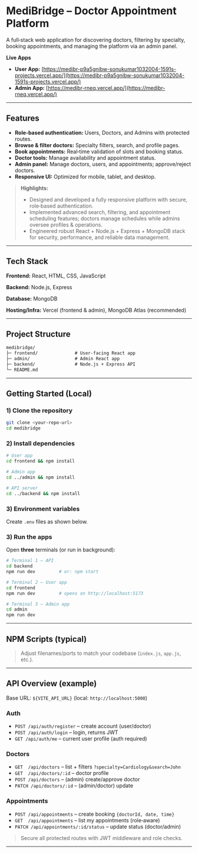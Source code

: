 # MediBridge – Doctor Appointment Platform

A full‑stack web application for discovering doctors, filtering by specialty, booking appointments, and managing the platform via an admin panel.

**Live Apps**

* **User App:** [https://medibr-p9a5gnibw-sonukumar1032004-1591s-projects.vercel.app/](https://medibr-p9a5gnibw-sonukumar1032004-1591s-projects.vercel.app/)
* **Admin App:** [https://medibr-rneq.vercel.app/](https://medibr-rneq.vercel.app/)

---

## Features

* **Role‑based authentication:** Users, Doctors, and Admins with protected routes.
* **Browse & filter doctors:** Specialty filters, search, and profile pages.
* **Book appointments:** Real‑time validation of slots and booking status.
* **Doctor tools:** Manage availability and appointment status.
* **Admin panel:** Manage doctors, users, and appointments; approve/reject doctors.
* **Responsive UI:** Optimized for mobile, tablet, and desktop.

> **Highlights:**
>
> * Designed and developed a fully responsive platform with secure, role‑based authentication.
> * Implemented advanced search, filtering, and appointment scheduling features; doctors manage schedules while admins oversee profiles & operations.
> * Engineered robust React + Node.js + Express + MongoDB stack for security, performance, and reliable data management.

---

## Tech Stack

**Frontend:** React, HTML, CSS, JavaScript

**Backend:** Node.js, Express

**Database:** MongoDB

**Hosting/Infra:** Vercel (frontend & admin), MongoDB Atlas (recommended)

---

## Project Structure

```txt
medibridge/
├─ frontend/              # User-facing React app
├─ admin/                 # Admin React app
├─ backend/               # Node.js + Express API
└─ README.md
```

---

## Getting Started (Local)

### 1) Clone the repository

```bash
git clone <your-repo-url>
cd medibridge
```

### 2) Install dependencies

```bash
# User app
cd frontend && npm install

# Admin app
cd ../admin && npm install

# API server
cd ../backend && npm install
```

### 3) Environment variables

Create `.env` files as shown below.



### 3) Run the apps

Open **three** terminals (or run in background):

```bash
# Terminal 1 – API
cd backend
npm run dev         # or: npm start

# Terminal 2 – User app
cd frontend
npm run dev         # opens on http://localhost:5173

# Terminal 3 – Admin app
cd admin
npm run dev
```

---

## NPM Scripts (typical)



> Adjust filenames/ports to match your codebase (`index.js`, `app.js`, etc.).

---

## API Overview (example)

Base URL: `${VITE_API_URL}` (local: `http://localhost:5000`)

### Auth

* `POST /api/auth/register` – create account (user/doctor)
* `POST /api/auth/login` – login, returns JWT
* `GET /api/auth/me` – current user profile (auth required)

### Doctors

* `GET  /api/doctors` – list + filters `?specialty=Cardiology&search=John`
* `GET  /api/doctors/:id` – doctor profile
* `POST /api/doctors` – (admin) create/approve doctor
* `PATCH /api/doctors/:id` – (admin/doctor) update

### Appointments

* `POST /api/appointments` – create booking `{doctorId, date, time}`
* `GET  /api/appointments` – list my appointments (role‑aware)
* `PATCH /api/appointments/:id/status` – update status (doctor/admin)

> Secure all protected routes with JWT middleware and role checks.

---


